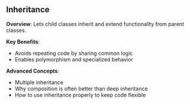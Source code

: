 ## Inheritance

**Overview**: Lets child classes inherit and extend functionality from parent classes.

**Key Benefits**:
- Avoids repeating code by sharing common logic
- Enables polymorphism and specialized behavior
  
**Advanced Concepts**:
- Multiple inheritance
- Why composition is often better than deep inheritance
- How to use inheritance properly to keep code flexible
